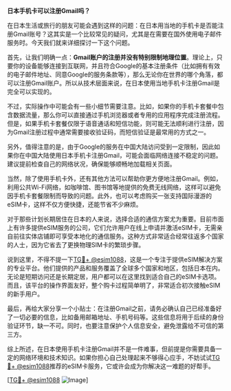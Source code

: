 **日本手机卡可以注册Gmail吗？**

在日本生活或旅行的朋友可能会遇到这样的问题：在日本用当地的手机卡是否能注册Gmail账号？这其实是一个比较常见的疑问，尤其是在需要在国外使用电子邮件服务时。今天我们就来详细探讨一下这个问题。

首先，让我们明确一点：**Gmail账户的注册并没有特别限制地理位置**。理论上，只要你的设备能够连接到互联网，并且符合Google的基本注册条件（比如拥有有效的电子邮件地址、同意Google的服务条款等），那么无论你在世界的哪个角落，都可以注册Gmail账户。所以从技术层面来说，在日本使用当地手机卡注册Gmail是完全可以实现的。

不过，实际操作中可能会有一些小细节需要注意。比如，如果你的手机卡套餐中包含数据流量，那么你可以直接通过手机浏览器或者专用的应用程序完成注册流程。但是，如果手机卡套餐仅限于语音通话和短信功能，则可能无法顺利进行注册，因为Gmail注册过程中通常需要接收验证码，而短信验证是最常用的方式之一。

另外，值得注意的是，由于Google的服务在中国大陆访问受到一定限制，因此如果你在中国大陆使用日本手机卡注册Gmail，可能会面临网络连接不稳定的问题。建议提前检查自己的网络状况，确保能够顺畅地加载相关页面。

当然，除了使用手机卡外，还有其他方法可以帮助你更方便地注册Gmail。例如，利用公共Wi-Fi网络，如咖啡馆、图书馆等地提供的免费无线网络，这样可以避免因手机卡套餐限制而导致的问题。此外，也可以考虑购买一张支持国际漫游的eSIM卡，这样不仅方便快捷，还能节省不少麻烦。

对于那些计划长期居住在日本的人来说，选择合适的通信方案尤为重要。目前市面上有许多提供eSIM服务的公司，它们允许用户在线上申请并激活eSIM卡，无需亲自前往实体店铺即可享受本地化的通信服务。这种方式非常适合经常往返多个国家的人士，因为它省去了更换物理SIM卡的繁琐步骤。

说到这里，不得不提一下[TG💪+ @esim1088](https://t.me/s/esim1088)，这是一个专注于提供eSIM解决方案的专业平台。他们提供的产品和服务覆盖了全球多个国家和地区，包括日本在内。无论是短期访问还是长期定居，用户都可以在这里找到适合自己的eSIM卡选项。而且，该平台的操作界面友好，整个购卡过程简单明了，非常适合初次接触eSIM的新手用户。

最后，再给大家分享一个小贴士：在注册Gmail之前，请务必确认自己已经准备好了一切必要的信息，比如备用邮箱地址、手机号码等。这些信息将用于后续的身份验证环节，缺一不可。同时，也要注意保护个人信息安全，避免泄露给不可信的第三方。

综上所述，在日本使用手机卡注册Gmail并不是一件难事，但前提是你需要具备一定的网络环境和技术知识。如果你担心自己处理起来不够得心应手，不妨试试[TG💪+ @esim1088](https://t.me/s/esim1088)推荐的eSIM卡服务，它或许会成为你解决这一难题的好帮手。

[[TG💪+ @esim1088](https://t.me/s/esim1088) ![Image](https://i.postimg.cc/4NQfJmqS/Snipaste-2025-05-13-00-14-12.png)]